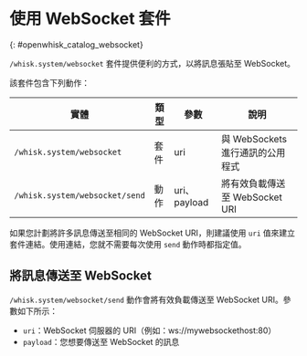 # 使用 WebSocket 套件
{: #openwhisk_catalog_websocket}

`/whisk.system/websocket` 套件提供便利的方式，以將訊息張貼至 WebSocket。

該套件包含下列動作：

| 實體 | 類型 | 參數 | 說明 |
| --- | --- | --- | --- |
| `/whisk.system/websocket` | 套件 | uri | 與 WebSockets 進行通訊的公用程式 |
| `/whisk.system/websocket/send` | 動作 | uri、payload | 將有效負載傳送至 WebSocket URI |

如果您計劃將許多訊息傳送至相同的 WebSocket URI，則建議使用 `uri` 值來建立套件連結。使用連結，您就不需要每次使用 `send` 動作時都指定值。

## 將訊息傳送至 WebSocket

`/whisk.system/websocket/send` 動作會將有效負載傳送至 WebSocket URI。參數如下所示：

- `uri`：WebSocket 伺服器的 URI（例如：ws://mywebsockethost:80）
- `payload`：您想要傳送至 WebSocket 的訊息
